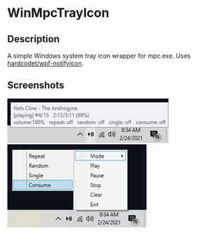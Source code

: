 # WinMpcTrayIcon

## Description
A simple Windows system tray icon wrapper for mpc.exe. Uses [hardcodet/wpf-notifyicon](https://github.com/hardcodet/wpf-notifyicon).

## Screenshots
![1](https://github.com/clkmsc/WinMpcTrayIcon/blob/master/images/1.png?raw=true)
![2](https://github.com/clkmsc/WinMpcTrayIcon/blob/master/images/2.png?raw=true)
